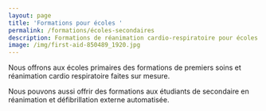 ```yaml
---
layout: page
title: 'Formations pour écoles '
permalink: /formations/écoles-secondaires
description: Formations de réanimation cardio-respiratoire pour écoles secondaires
image: /img/first-aid-850489_1920.jpg
---
```

Nous offrons aux écoles primaires des formations de premiers soins et réanimation cardio respiratoire faites sur mesure.

Nous pouvons aussi offrir des formations aux étudiants de secondaire en réanimation et défibrillation externe automatisée.
